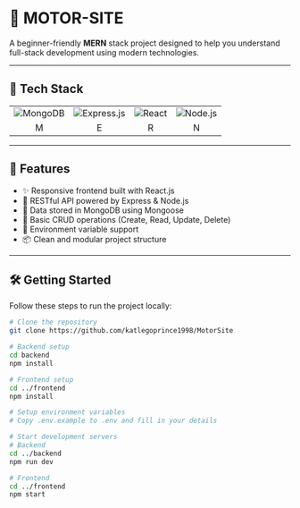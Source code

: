 # 🚀 MOTOR-SITE

A beginner-friendly **MERN** stack project designed to help you understand full-stack development using modern technologies.

---

## 🧰 Tech Stack

<table>
  <tr>
    <td align="center"><img src="https://img.shields.io/badge/MongoDB-4EA94B?style=for-the-badge&logo=mongodb&logoColor=white" alt="MongoDB" /></td>
    <td align="center"><img src="https://img.shields.io/badge/Express.js-000000?style=for-the-badge&logo=express&logoColor=white" alt="Express.js" /></td>
    <td align="center"><img src="https://img.shields.io/badge/React-61DAFB?style=for-the-badge&logo=react&logoColor=black" alt="React" /></td>
    <td align="center"><img src="https://img.shields.io/badge/Node.js-339933?style=for-the-badge&logo=nodedotjs&logoColor=white" alt="Node.js" /></td>
  </tr>
  <tr>
    <td align="center">M</td>
    <td align="center">E</td>
    <td align="center">R</td>
    <td align="center">N</td>
  </tr>
</table>

---

## 🌟 Features

- ✨ Responsive frontend built with React.js
- 🔗 RESTful API powered by Express & Node.js
- 💾 Data stored in MongoDB using Mongoose
- 🧪 Basic CRUD operations (Create, Read, Update, Delete)
- 🔐 Environment variable support
- 📦 Clean and modular project structure

---

## 🛠️ Getting Started

Follow these steps to run the project locally:

```bash
# Clone the repository
git clone https://github.com/katlegoprince1998/MotorSite

# Backend setup
cd backend
npm install

# Frontend setup
cd ../frontend
npm install

# Setup environment variables
# Copy .env.example to .env and fill in your details

# Start development servers
# Backend
cd ../backend
npm run dev

# Frontend
cd ../frontend
npm start
